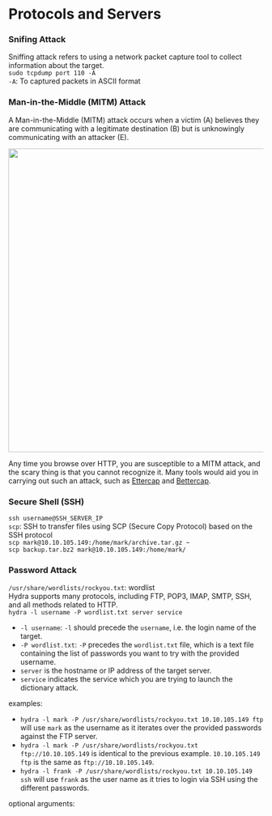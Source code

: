 # Protocols and Servers

### Snifing Attack
Sniffing attack refers to using a network packet capture tool to collect information about the target.   
`sudo tcpdump port 110 -A`  
`-A`: To captured packets in ASCII format  

### Man-in-the-Middle (MITM) Attack
A Man-in-the-Middle (MITM) attack occurs when a victim (A) believes they are communicating with a legitimate destination (B) but is unknowingly communicating with an attacker (E).   

<img src="https://user-images.githubusercontent.com/73976100/222410672-b02a909c-5df5-489f-aeb8-9478074b41e0.png" width="600">  

Any time you browse over HTTP, you are susceptible to a MITM attack, and the scary thing is that you cannot recognize it. Many tools would aid you in carrying out such an attack, such as [Ettercap](https://www.ettercap-project.org/) and [Bettercap](https://www.bettercap.org/).  

### Secure Shell (SSH)
`ssh username@SSH_SERVER_IP`  
`scp`:  SSH to transfer files using SCP (Secure Copy Protocol) based on the SSH protocol  
`scp mark@10.10.105.149:/home/mark/archive.tar.gz ~`  
`scp backup.tar.bz2 mark@10.10.105.149:/home/mark/`  

### Password Attack  
`/usr/share/wordlists/rockyou.txt`: wordlist  
Hydra supports many protocols, including FTP, POP3, IMAP, SMTP, SSH, and all methods related to HTTP.  
`hydra -l username -P wordlist.txt server service`  
- `-l username`: `-l` should precede the `username`, i.e. the login name of the target.
- `-P wordlist.txt`: `-P` precedes the `wordlist.txt` file, which is a text file containing the list of passwords you want to try with the provided username.
- `server` is the hostname or IP address of the target server.
- `service` indicates the service which you are trying to launch the dictionary attack.  

examples:  
- `hydra -l mark -P /usr/share/wordlists/rockyou.txt 10.10.105.149 ftp` will use `mark` as the username as it iterates over the provided passwords against the FTP server.
- `hydra -l mark -P /usr/share/wordlists/rockyou.txt ftp://10.10.105.149` is identical to the previous example. `10.10.105.149 ftp` is the same as `ftp://10.10.105.149`.
- `hydra -l frank -P /usr/share/wordlists/rockyou.txt 10.10.105.149 ssh` will use `frank` as the user name as it tries to login via SSH using the different passwords.  

optional arguments:  




